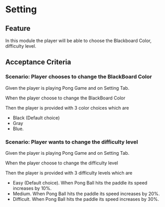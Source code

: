 # Setting

## Feature

In this module the player will be able to
choose the Blackboard Color, difficulty level.

## Acceptance Criteria

### Scenario: Player chooses to change the BlackBoard Color

Given the player is playing Pong Game
and on Setting Tab.

When the player choose to change the BlackBoard Color

Then the player is provided with 3 color choices which are

- Black (Default choice)
- Gray
- Blue.

### Scenario: Player wants to change the difficulty level

Given the player is playing Pong Game
and on Setting Tab.

When the player choose to change the difficulty level

Then the player is provided with 3 difficulty levels which are

- Easy (Default choice).
When Pong Ball hits the paddle its speed increases by 10%.
- Medium.
When Pong Ball hits the paddle its speed increases by 20%.
- Difficult.
When Pong Ball hits the paddle its speed increases by 30%.


